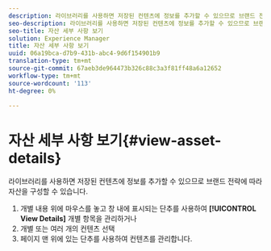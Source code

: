 ```yaml
---
description: 라이브러리를 사용하면 저장된 컨텐츠에 정보를 추가할 수 있으므로 브랜드 전략에 따라 자산을 구성할 수 있습니다.
seo-description: 라이브러리를 사용하면 저장된 컨텐츠에 정보를 추가할 수 있으므로 브랜드 전략에 따라 자산을 구성할 수 있습니다.
seo-title: 자산 세부 사항 보기
solution: Experience Manager
title: 자산 세부 사항 보기
uuid: 06a19bca-d7b9-431b-abc4-9d6f154901b9
translation-type: tm+mt
source-git-commit: 67aeb3de964473b326c88c3a3f81ff48a6a12652
workflow-type: tm+mt
source-wordcount: '113'
ht-degree: 0%

---
```



# 자산 세부 사항 보기{#view-asset-details}

라이브러리를 사용하면 저장된 컨텐츠에 정보를 추가할 수 있으므로 브랜드 전략에 따라 자산을 구성할 수 있습니다.

1. 개별 내용 위에 마우스를 놓고 창 내에 표시되는 단추를 사용하여 **[!UICONTROL View Details]** 개별 항목을 관리하거나
1. 개별 또는 여러 개의 컨텐츠 선택
1. 페이지 맨 위에 있는 단추를 사용하여 컨텐츠를 관리합니다.
